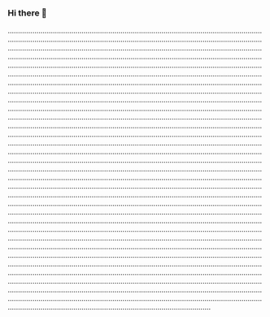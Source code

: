 ### Hi there 👋

...................................................................................................................................................................................................................................................................................................................................................................................................................................................................................................................................................................................................................................................................................................................................................................................................................................................................................................................................................................................................................................................................................................................................................................................................................................................................................................................................................................................................................................................................................................................................................................................................................................................................................................................................................................................................................................................................................................................................................................................................................................................................................................................................................................................................................................................................................................................................................................................................................................................................................................................................................................................................................................................................................................................................................................................................................................................................................................................................................................................................................................................................................................................................................................................................................................................................................................................................................................................................................................................................................................................................................................................................................................................................................................................................................................................................................................................................................................................................................................................................................................................................................................................................................................................................................................